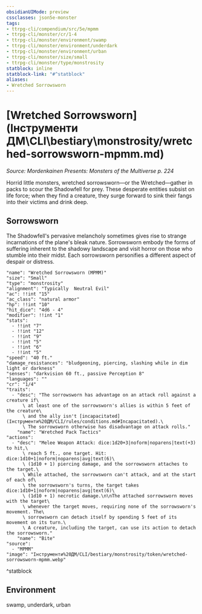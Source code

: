 ```yaml
---
obsidianUIMode: preview
cssclasses: json5e-monster
tags:
- ttrpg-cli/compendium/src/5e/mpmm
- ttrpg-cli/monster/cr/1-4
- ttrpg-cli/monster/environment/swamp
- ttrpg-cli/monster/environment/underdark
- ttrpg-cli/monster/environment/urban
- ttrpg-cli/monster/size/small
- ttrpg-cli/monster/type/monstrosity
statblock: inline
statblock-link: "#^statblock"
aliases:
- Wretched Sorrowsworn
---
```

# [Wretched Sorrowsworn](Інструменти ДМ\CLI\bestiary\monstrosity/wretched-sorrowsworn-mpmm.md)
*Source: Mordenkainen Presents: Monsters of the Multiverse p. 224*  

Horrid little monsters, wretched sorrowsworn—or the Wretched—gather in packs to scour the Shadowfell for prey. These desperate entities subsist on life force; when they find a creature, they surge forward to sink their fangs into their victims and drink deep.

## Sorrowsworn

The Shadowfell's pervasive melancholy sometimes gives rise to strange incarnations of the plane's bleak nature. Sorrowsworn embody the forms of suffering inherent to the shadowy landscape and visit horror on those who stumble into their midst. Each sorrowsworn personifies a different aspect of despair or distress.

```statblock
"name": "Wretched Sorrowsworn (MPMM)"
"size": "Small"
"type": "monstrosity"
"alignment": "Typically  Neutral Evil"
"ac": !!int "15"
"ac_class": "natural armor"
"hp": !!int "10"
"hit_dice": "4d6 - 4"
"modifier": !!int "1"
"stats":
  - !!int "7"
  - !!int "12"
  - !!int "9"
  - !!int "5"
  - !!int "6"
  - !!int "5"
"speed": "40 ft."
"damage_resistances": "bludgeoning, piercing, slashing while in dim light or darkness"
"senses": "darkvision 60 ft., passive Perception 8"
"languages": ""
"cr": "1/4"
"traits":
  - "desc": "The sorrowsworn has advantage on an attack roll against a creature if\
      \ at least one of the sorrowsworn's allies is within 5 feet of the creature\
      \ and the ally isn't [incapacitated](Інструменти%20ДМ/CLI/rules/conditions.md#Incapacitated).\
      \ The sorrowsworn otherwise has disadvantage on attack rolls."
    "name": "Wretched Pack Tactics"
"actions":
  - "desc": "Melee Weapon Attack: dice:1d20+3|noform|noparens|text(+3) to hit,\
      \ reach 5 ft., one target. Hit: dice:1d10+1|noform|noparens|avg|text(6)\
      \ (1d10 + 1) piercing damage, and the sorrowsworn attaches to the target.\
      \ While attached, the sorrowsworn can't attack, and at the start of each of\
      \ the sorrowsworn's turns, the target takes dice:1d10+1|noform|noparens|avg|text(6)\
      \ (1d10 + 1) necrotic damage.\n\nThe attached sorrowsworn moves with the target\
      \ whenever the target moves, requiring none of the sorrowsworn's movement. The\
      \ sorrowsworn can detach itself by spending 5 feet of its movement on its turn.\
      \ A creature, including the target, can use its action to detach the sorrowsworn."
    "name": "Bite"
"source":
  - "MPMM"
"image": "Інструменти%20ДМ/CLI/bestiary/monstrosity/token/wretched-sorrowsworn-mpmm.webp"
```
^statblock

## Environment

swamp, underdark, urban